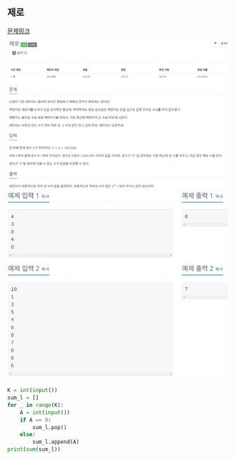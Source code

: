 ## 제로
[문제링크](https://www.acmicpc.net/problem/10773)

![제로1](https://github.com/Parksemo/Parksemo/blob/master/image/%5BBOJ%5D%EC%A0%9C%EB%A1%9C1.JPG?raw=true)
![제로2](https://github.com/Parksemo/Parksemo/blob/master/image/%5BBOJ%5D%EC%A0%9C%EB%A1%9C2.JPG?raw=true)

```python
K = int(input())
sum_l = []
for _ in range(K):
    A = int(input())
    if A == 0:
        sum_l.pop()
    else:
        sum_l.append(A)
print(sum(sum_l))
```